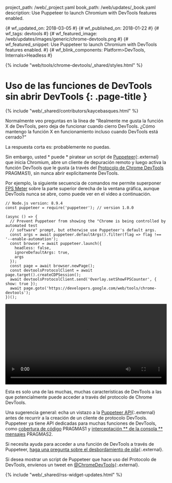 project_path: /web/_project.yaml
book_path: /web/updates/_book.yaml
description: Use Puppeteer to launch Chromium with DevTools features enabled.
<span lang="es-x-mtfrom-en">

{# wf_updated_on: 2018-03-05 #}
{# wf_published_on: 2018-01-22 #}
{# wf_tags: devtools #}
{# wf_featured_image: /web/updates/images/generic/chrome-devtools.png #}
{# wf_featured_snippet: Use Puppeteer to launch Chromium with DevTools features enabled. #}
{# wf_blink_components: Platform>DevTools, Internals>Headless #}

{% include "web/tools/chrome-devtools/_shared/styles.html" %}

# Uso de las funciones de DevTools sin abrir DevTools {: .page-title }

{% include "web/_shared/contributors/kaycebasques.html" %}

Normalmente veo preguntas en la línea de "Realmente me gusta la función X de DevTools, pero deja de funcionar cuando cierro DevTools. ¿Cómo mantengo la función X en funcionamiento incluso cuando DevTools está cerrado?"

La respuesta corta es: probablemente no puedas.

Sin embargo, usted * puede * piratear un script de [Puppeteer][puppeteer]{:.external} que inicia Chromium, abre un cliente de depuración remoto y luego activa la función DevTools que le gusta (a través del [Protocolo de Chrome DevTools][CDP] PRAGMAS1), sin nunca abrir explícitamente DevTools.

[puppeteer]: https://github.com/GoogleChrome/puppeteer
[CDP]: https://chromedevtools.github.io/devtools-protocol/

Por ejemplo, la siguiente secuencia de comandos me permite superponer [FPS Meter][FPS] sobre la parte superior derecha de la ventana gráfica, aunque DevTools nunca se abre, como puede ver en el video a continuación.

[FPS]: /web/tools/chrome-devtools/evaluate-performance/reference#fps-meter

    // Node.js version: 8.9.4
    const puppeteer = require('puppeteer'); // version 1.0.0

    (async () => {
      // Prevent Puppeteer from showing the "Chrome is being controlled by automated test
      // software" prompt, but otherwise use Puppeteer's default args.
      const args = await puppeteer.defaultArgs().filter(flag => flag !== '--enable-automation');
      const browser = await puppeteer.launch({
        headless: false,
        ignoreDefaultArgs: true,
        args
      });
      const page = await browser.newPage();
      const devtoolsProtocolClient = await page.target().createCDPSession();
      await devtoolsProtocolClient.send('Overlay.setShowFPSCounter', { show: true });
      await page.goto('https://developers.google.com/web/tools/chrome-devtools');
    })();

<style>  video { width: 100%; } </style>

<video controls>  <source src="https://storage.googleapis.com/webfundamentals-assets/updates/2018/01/devtools.mp4"> </video>

Esta es solo una de las muchas, muchas características de DevTools a las que potencialmente puede acceder a través del protocolo de Chrome DevTools.

Una sugerencia general: echa un vistazo a la [Puppeteer API][API]{:.external} antes de recurrir a la creación de un cliente de protocolo DevTools. Puppeteer ya tiene API dedicadas para muchas funciones de DevTools, como [cobertura de código][coverage] PRAGMAS1 y [interceptación ** de la consola ** mensajes][console] PRAGMAS2.

[API]: https://github.com/GoogleChrome/puppeteer/blob/master/docs/api.md
[coverage]: https://github.com/GoogleChrome/puppeteer/blob/master/docs/api.md#class-coverage
[console]: https://github.com/GoogleChrome/puppeteer/blob/master/docs/api.md#event-console

Si necesita ayuda para acceder a una función de DevTools a través de Puppeteer, [haga una pregunta sobre el desbordamiento de pila][SO]{:.external}.

Si desea mostrar un script de Puppeteer que hace uso del Protocolo de DevTools, envíenos un tweet en [@ChromeDevTools][twitter]{:.external}.

[SO]: https://stackoverflow.com/questions/ask?tags=google-chrome-devtools,puppeteer
[twitter]: https://twitter.com/chromedevtools

{% include "web/_shared/rss-widget-updates.html" %}

</span>